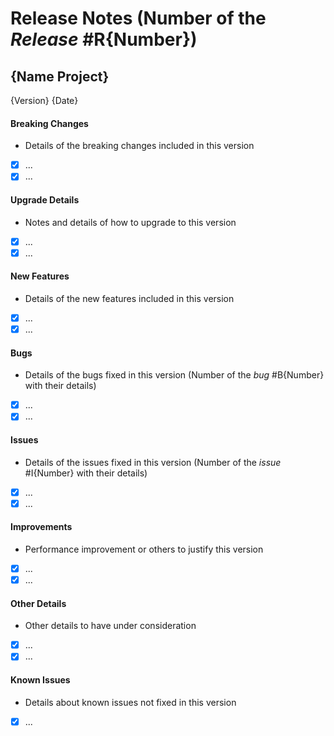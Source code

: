 # Release Notes (Number of the *Release* #R{Number})

## {Name Project}
{Version} {Date}

#### Breaking Changes
* Details of the breaking changes included in this version
- [X] ...
- [X] ...

#### Upgrade Details
* Notes and details of how to upgrade to this version
- [X] ...
- [X] ...

#### New Features
* Details of the new features included in this version
- [X] ...
- [X] ...

#### Bugs
* Details of the bugs fixed in this version
(Number of the *bug* #B{Number} with their details)
- [X] ...
- [X] ...

#### Issues
* Details of the issues fixed in this version
(Number of the *issue* #I{Number} with their details)
- [X] ...
- [X] ...

#### Improvements
* Performance improvement or others to justify this version
- [X] ...
- [X] ...

#### Other Details
* Other details to have under consideration
- [X] ...
- [X] ...

#### Known Issues
* Details about known issues not fixed in this version
- [X] ...
